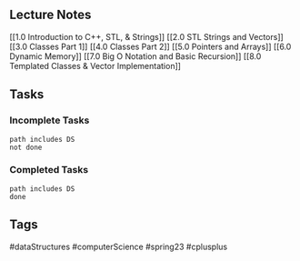 ## Lecture Notes
[[1.0 Introduction to C++, STL, & Strings]]
[[2.0 STL Strings and Vectors]]
[[3.0 Classes Part 1]]
[[4.0 Classes Part 2]]
[[5.0 Pointers and Arrays]]
[[6.0 Dynamic Memory]]
[[7.0 Big O Notation and Basic Recursion]]
[[8.0 Templated Classes & Vector Implementation]]

## Tasks
### Incomplete Tasks
```tasks
path includes DS
not done
```
### Completed Tasks
```tasks
path includes DS
done
```

## Tags
#dataStructures #computerScience #spring23 #cplusplus 